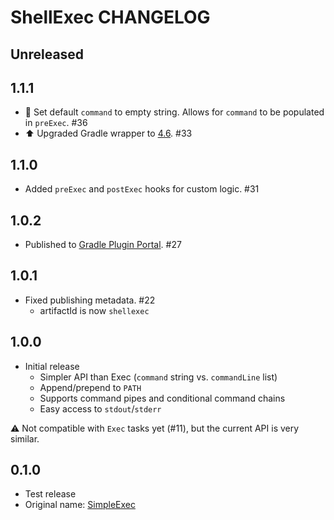 # ShellExec CHANGELOG

## Unreleased

## 1.1.1

- 🐛 Set default `command` to empty string. Allows for `command` to be populated in `preExec`. #36
- ⬆️ Upgraded Gradle wrapper to [4.6](https://github.com/gradle/gradle/releases/tag/v4.6.0). #33

## 1.1.0

- Added `preExec` and `postExec` hooks for custom logic. #31 

## 1.0.2

- Published to [Gradle Plugin Portal](https://plugins.gradle.org/plugin/at.phatbl.shellexec). #27

## 1.0.1

- Fixed publishing metadata. #22
  - artifactId is now `shellexec`

## 1.0.0

- Initial release
  - Simpler API than Exec (`command` string vs. `commandLine` list)
  - Append/prepend to `PATH`
  - Supports command pipes and conditional command chains
  - Easy access to `stdout`/`stderr`
  
⚠️ Not compatible with `Exec` tasks yet (#11), but the current API is very similar.

## 0.1.0

- Test release
- Original name: [SimpleExec](https://bintray.com/phatblat/maven-open-source/SimpleExec)
